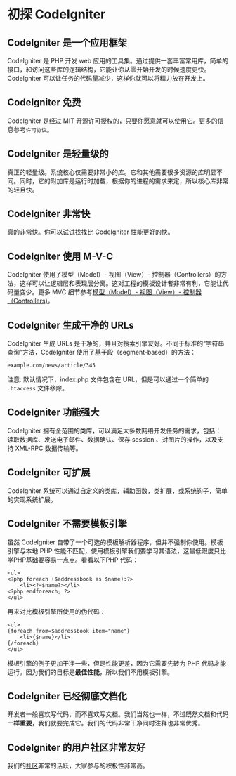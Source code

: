 # 初探 CodeIgniter

## CodeIgniter 是一个应用框架

CodeIgniter 是 PHP 开发 web 应用的工具集。通过提供一套丰富常用库，简单的接口，和访问这些库的逻辑结构，它能让你从零开始开发的时候速度更快。CodeIgniter 可以让任务的代码量减少，这样你就可以将精力放在开发上。

## CodeIgniter 免费

CodeIgniter 是经过 MIT 开源许可授权的，只要你愿意就可以使用它。更多的信息参考`许可协议`。

## CodeIgniter 是轻量级的

真正的轻量级。系统核心仅需要非常小的库。它和其他需要很多资源的库明显不同。同时，它的附加库是运行时加载，根据你的进程的需求来定，所以核心库非常的轻且快。

## CodeIgniter 非常快

真的非常快。你可以试试找找比 CodeIgniter 性能更好的快。

## CodeIgniter 使用 M-V-C

CodeIgniter 使用了模型（Model）- 视图（View）- 控制器（Controllers）的方法，这样可以让逻辑层和表现层分离。这对工程的模板设计者非常有利，它能让代码量变少。更多 MVC 细节参考[模型（Model）- 视图（View）- 控制器（Controllers)]。

## CodeIgniter 生成干净的 URLs

CodeIgniter 生成 URLs 是干净的，并且对搜索引擎友好。不同于标准的“字符串查询”方法，CodeIgniter 使用了基于段（segment-based）的方法：

	example.com/news/article/345

注意: 默认情况下，index.php 文件包含在 URL，但是可以通过一个简单的 `.htaccess` 文件移除。

## CodeIgniter 功能强大

CodeIgniter 拥有全范围的类库，可以满足大多数网络开发任务的需求，包括： 读取数据库、发送电子邮件、数据确认、保存 session 、对图片的操作，以及支持 XML-RPC 数据传输等。

## CodeIgniter 可扩展

CodeIgniter 系统可以通过自定义的类库，辅助函数，类扩展，或系统钩子，简单的实现系统扩展。

## CodeIgniter 不需要模板引擎

虽然 CodeIgniter 自带了一个可选的模板解析器程序，但并不强制你使用。模板引擎与本地 PHP 性能不匹配，使用模板引擎我们要学习其语法，这最低限度只比学PHP基础要容易一点点。看看以下PHP 代码：

	<ul>
	<?php foreach ($addressbook as $name):?>
		<li><?=$name?></li>
	<?php endforeach; ?>
	</ul>

再来对比模板引擎所使用的伪代码：

	<ul>
	{foreach from=$addressbook item="name"}
		<li>{$name}</li>
	{/foreach}
	</ul>

模板引擎的例子更加干净一些，但是性能更差，因为它需要先转为 PHP 代码才能运行。因为我们的目标是**最佳性能**，所以我们不用模板引擎。

## CodeIgniter 已经彻底文档化

开发者一般喜欢写代码，而不喜欢写文档。我们当然也一样，不过既然文档和代码**一样重要**，我们就要完成它。我们的代码非常干净同时注释也非常优秀。

## CodeIgniter 的用户社区非常友好

我们的[社区](http://forum.codeigniter.com/)非常的活跃，大家参与的积极性非常高。



[模型（Model）- 视图（View）- 控制器（Controllers)]:model_view_controller.md
